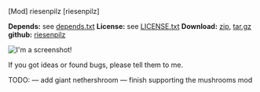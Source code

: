 [Mod] riesenpilz [riesenpilz]

**Depends:** see [depends.txt](https://raw.githubusercontent.com/HybridDog/riesenpilz/master/depends.txt)  **License:** see [LICENSE.txt](https://raw.githubusercontent.com/HybridDog/riesenpilz/master/LICENSE.txt)  **Download:** [zip](https://github.com/HybridDog/riesenpilz/archive/master.zip), [tar.gz](https://github.com/HybridDog/riesenpilz/archive/master.tar.gz)  **github:** [riesenpilz](https://github.com/HybridDog/riesenpilz)

![I'm a screenshot!](required)

If you got ideas or found bugs, please tell them to me.


TODO:
— add giant nethershroom
— finish supporting the mushrooms mod

